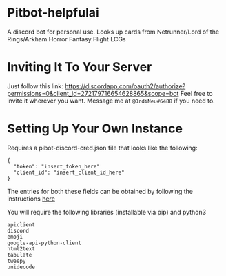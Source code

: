 # Pitbot-helpfulai

A discord bot for personal use. Looks up cards from Netrunner/Lord of the Rings/Arkham Horror Fantasy Flight LCGs

# Inviting It To Your Server

Just follow this link:
https://discordapp.com/oauth2/authorize?permissions=0&client_id=272179716654628865&scope=bot
Feel free to invite it wherever you want. Message me at `@OrdiNeu#6488` if you need to.

# Setting Up Your Own Instance

Requires a pibot-discord-cred.json file that looks like the following:
```
{
  "token": "insert_token_here"
  "client_id": "insert_client_id_here"
}
```
The entries for both these fields can be obtained by following the instructions [here](https://github.com/reactiflux/discord-irc/wiki/Creating-a-discord-bot-&-getting-a-token)

You will require the following libraries (installable via pip) and python3
```
apiclient
discord
emoji
google-api-python-client
html2text
tabulate
tweepy
unidecode
```
